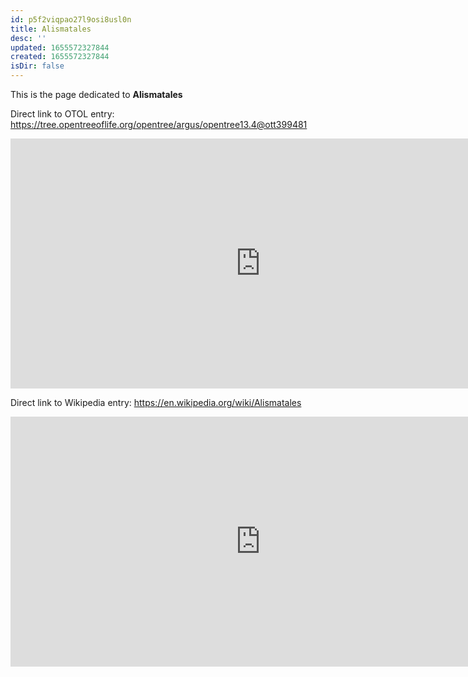 ```yaml
---
id: p5f2viqpao27l9osi8usl0n
title: Alismatales
desc: ''
updated: 1655572327844
created: 1655572327844
isDir: false
---
```

This is the page dedicated to **Alismatales**


Direct link to OTOL entry: https://tree.opentreeoflife.org/opentree/argus/opentree13.4@ott399481



<html>
    <body>
    <iframe src="https://tree.opentreeoflife.org/opentree/argus/opentree13.4@ott399481"
    width="800" height="400" frameborder="0" allowfullscreen> </iframe>
    </body>
</html>
    


Direct link to Wikipedia entry: https://en.wikipedia.org/wiki/Alismatales



<html>
    <body>
    <iframe src="https://en.wikipedia.org/wiki/Alismatales"
    width="800" height="400" frameborder="0" allowfullscreen> </iframe>
    </body>
</html>
    
